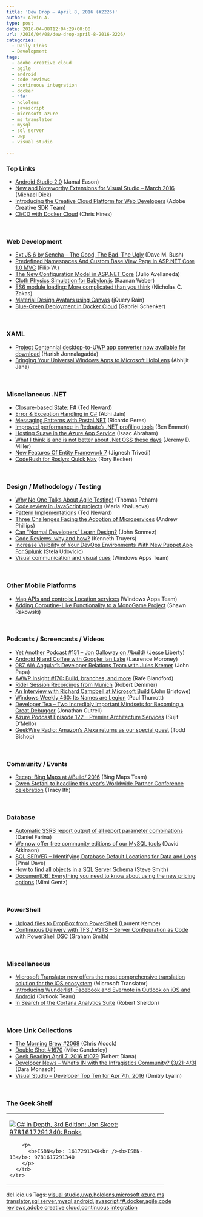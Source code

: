 ```yaml
---
title: 'Dew Drop – April 8, 2016 (#2226)'
author: Alvin A.
type: post
date: 2016-04-08T12:04:29+00:00
url: /2016/04/08/dew-drop-april-8-2016-2226/
categories:
  - Daily Links
  - Development
tags:
  - adobe creative cloud
  - agile
  - android
  - code reviews
  - continuous integration
  - docker
  - 'f#'
  - hololens
  - javascript
  - microsoft azure
  - ms translator
  - mysql
  - sql server
  - uwp
  - visual studio

---
```

### <a name="top"></a>Top Links

  * <a href="http://feedproxy.google.com/~r/blogspot/hsDu/~3/iYgxUzh05_U/android-studio-2-0.html" target="_blank">Android Studio 2.0</a> (Jamal Eason)
  * <a href="https://blogs.msdn.microsoft.com/visualstudio/2016/04/07/new-noteworthy-visual-studio-extensions-march-2016/" target="_blank">New and Noteworthy Extensions for Visual Studio – March 2016</a> (Michael Dick)
  * <a href="http://blogs.adobe.com/creativecloud/introducing-the-creative-cloud-platform-for-web-developers" target="_blank">Introducing the Creative Cloud Platform for Web Developers</a> (Adobe Creative SDK Team)
  * <a href="https://blog.docker.com/2016/04/cicd-with-docker-cloud/" target="_blank">CI/CD with Docker Cloud</a> (Chris Hines)

&nbsp;

### <a name="web"></a>Web Development

  * <a href="http://blog.dmbcllc.com/ext-js-6-by-sencha-the-good-the-bad-the-ugly/" target="_blank">Ext JS 6 by Sencha – The Good, The Bad, The Ugly</a> (Dave M. Bush)
  * <a href="http://www.strathweb.com/2016/04/predefined-namespaces-and-custom-base-view-page-in-asp-net-core-1-0-mvc/" target="_blank">Predefined Namespaces And Custom Base View Page in ASP.NET Core 1.0 MVC</a> (Filip W.)
  * <a href="http://developer.telerik.com/featured/new-configuration-model-asp-net-core/" target="_blank">The New Configuration Model in ASP.NET Core</a> (Julio Avellaneda)
  * <a href="https://dzone.com/articles/cloth-physics-simulation-for-babylonjs?utm_medium=feed&utm_source=feedpress.me&utm_campaign=Feed%3A+dzone%2Fwebdev" target="_blank">Cloth Physics Simulation for Babylon.js</a> (Raanan Weber)
  * <a href="https://www.nczonline.net/blog/2016/04/es6-module-loading-more-complicated-than-you-think/?utm_source=javascriptweekly&utm_medium=email" target="_blank">ES6 module loading: More complicated than you think</a> (Nicholas C. Zakas)
  * <a href="http://feedproxy.google.com/~r/Jqueryrain/~3/e9nMDXdyxis/" target="_blank">Material Design Avatars using Canvas</a> (jQuery Rain)
  * <a href="http://feedproxy.google.com/~r/LosTechies/~3/mLkDxf2j4bM/" target="_blank">Blue-Green Deployment in Docker Cloud</a> (Gabriel Schenker)

&nbsp;

### <a name="silverlight"></a>XAML

  * <a href="http://feedproxy.google.com/~r/wmexperts/~3/1auVkc25D5Y/story01.htm" target="_blank">Project Centennial desktop-to-UWP app converter now available for download</a> (Harish Jonnalagadda)
  * <a href="http://abhijitjana.net/2016/04/08/bringing-your-universal-windows-apps-to-microsoft-hololens/" target="_blank">Bringing Your Universal Windows Apps to Microsoft HoloLens</a> (Abhijit Jana)

&nbsp;

### <a name="dotnet"></a>Miscellaneous .NET

  * <a href="http://blogs.tedneward.com/patterns/ClosureBasedState-FSharp/" target="_blank">Closure-based State: F#</a> (Ted Neward)
  * <a href="http://www.abhijainsblog.com/2016/04/error-exception-handling-in-csharp.html" target="_blank">Error & Exception Handling in C#</a> (Abhi Jain)
  * <a href="http://weblogs.asp.net:80/ricardoperes/messaging-patterns-with-postal-net?WT.mc_id=DX_MVP4025064" target="_blank">Messaging Patterns with Postal.NET</a> (Ricardo Peres)
  * <a href="http://www.red-gate.com/blog/building/new-net-profiling-tools-released?utm_source=simpletalk&utm_medium=pubemail&utm_campaign=dotnetnewsletter&utm_content=performanceimprovements&utm_term=dotnetnewsletter20160404" target="_blank">Improved performance in Redgate’s .NET profiling tools</a> (Ben Emmett)
  * <a href="https://cockneycoder.wordpress.com/2016/04/08/hosting-suave-in-the-azure-app-service/" target="_blank">Hosting Suave in the Azure App Service</a> (Isaac Abraham)
  * <a href="http://jeremydmiller.com/2016/04/07/what-i-think-is-and-is-not-better-about-net-oss-these-days/" target="_blank">What I think is and is not better about .Net OSS these days</a> (Jeremy D. Miller)
  * <a href="http://www.c-sharpcorner.com/article/new-features-of-entity-framework-7/" target="_blank">New Features Of Entity Framework 7</a> (Jignesh Trivedi)
  * <a href="https://community.devexpress.com:443/blogs/rorybecker/archive/2016/04/07/coderush-for-roslyn-quick-nav.aspx" target="_blank">CodeRush for Roslyn: Quick Nav</a> (Rory Becker)

&nbsp;

### <a name="design"></a>Design / Methodology / Testing

  * <a href="https://dzone.com/articles/why-no-one-talks-about-agile-testing-1?utm_medium=feed&utm_source=feedpress.me&utm_campaign=Feed%3A+dzone%2Fagile" target="_blank">Why No One Talks About Agile Testing!</a> (Thomas Peham)
  * <a href="http://blog.jetbrains.com/webstorm/2016/04/code-review-in-javascript-projects/" target="_blank">Code review in JavaScript projects</a> (Maria Khalusova)
  * <a href="http://blogs.tedneward.com/patterns/PatternImplementations/" target="_blank">Pattern Implementations</a> (Ted Neward)
  * <a href="http://www.developer.com/design/three-challenges-facing-the-adoption-of-microservices.html" target="_blank">Three Challenges Facing the Adoption of Microservices</a> (Andrew Phillips)
  * <a href="http://simpleprogrammer.com/2016/04/07/can-normal-developers-learn-design/" target="_blank">Can “Normal Developers” Learn Design?</a> (John Sonmez)
  * <a href="http://feedproxy.google.com/~r/KennethTruyers/~3/fIziq-eVwfU/" target="_blank">Code Reviews: why and how?</a> (Kenneth Truyers)
  * <a href="http://blogs.splunk.com/2016/04/07/puppet-app-for-splunk/" target="_blank">Increase Visibility of Your DevOps Environments With New Puppet App For Splunk</a> (Stela Udovicic)
  * <a href="https://blogs.windows.com/buildingapps/2016/04/07/visual-communication-and-visual-cues/?WT.mc_id=DX_MVP4025064" target="_blank">Visual communication and visual cues</a> (Windows Apps Team)

&nbsp;

### <a name="mobile"></a>Other Mobile Platforms

  * <a href="https://blogs.windows.com/buildingapps/2016/04/07/map-apis-and-controls-location-services/?WT.mc_id=DX_MVP4025064" target="_blank">Map APIs and controls: Location services</a> (Windows Apps Team)
  * <a href="http://www.mylifeforthecode.com/adding-coroutine-like-functionality-to-a-monogame-project/" target="_blank">Adding Coroutine-Like Functionality to a MonoGame Project</a> (Shawn Rakowski)

&nbsp;

### <a name="podcasts"></a>Podcasts / Screencasts / Videos

  * <a href="http://feedproxy.google.com/~r/JesseLiberty-SilverlightGeek/~3/tIOrebQ3B-E/" target="_blank">Yet Another Podcast #151 – Jon Galloway on //build/</a> (Jesse Liberty)
  * <a href="http://feedproxy.google.com/~r/GDBcode/~3/N1jr9jmSIfE/android-n-and-coffee-with-googler-ian.html" target="_blank">Android N and Coffee with Googler Ian Lake</a> (Laurence Moroney)
  * <a href="https://devchat.tv/adventures-in-angular/087-aia-angular-s-developer-relations-team-with-jules-kremer" target="_blank">087 AiA Angular’s Developer Relations Team with Jules Kremer</a> (John Papa)
  * <a href="http://allaboutwindowsphone.com/media/item/21365_AAWP_Insight_176_Build_branche.php" target="_blank">AAWP Insight #176: Build, branches, and more</a> (Rafe Blandford)
  * <a href="http://blog.jetbrains.com/dotnet/2016/04/08/rider-session-recordings-from-munich/" target="_blank">Rider Session Recordings from Munich</a> (Robert Demmer)
  * <a href="http://developer.telerik.com/content-types/podcast/interview-richard-campbell-microsoft-build/" target="_blank">An Interview with Richard Campbell at Microsoft Build</a> (John Bristowe)
  * <a href="https://www.thurrott.com/podcasts/66146/windows-weekly-460-names-legion" target="_blank">Windows Weekly 460: Its Names are Legion</a> (Paul Thurrott)
  * <a href="http://feedproxy.google.com/~r/DeveloperTea/~3/E-8_CUd7Syw/34861-two-incredibly-important-mindsets-for-becoming-a-great-debugger" target="_blank">Developer Tea &#8211; Two Incredibly Important Mindsets for Becoming a Great Debugger</a> (Jonathan Cutrell)
  * <a href="http://azpodcast.azurewebsites.net/post/Episode-122-Premier-Architecture-Services" target="_blank">Azure Podcast Episode 122 &#8211; Premier Architecture Services</a> (Sujit D&#8217;Mello)
  * <a href="http://www.geekwire.com/2016/geekwire-radio-amazons-alexa-returns-special-guest/" target="_blank">GeekWire Radio: Amazon’s Alexa returns as our special guest</a> (Todd Bishop)

&nbsp;

### <a name="events"></a>Community / Events

  * <a href="http://blogs.bing.com/maps/April-2016/Recap-Bing-Maps-at-Build-2016" target="_blank">Recap: Bing Maps at //Build/ 2016</a> (Bing Maps Team)
  * <a href="http://blogs.microsoft.com/firehose/2016/04/07/gwen-stefani-to-headline-this-years-worldwide-partner-conference-celebration/" target="_blank">Gwen Stefani to headline this year’s Worldwide Partner Conference celebration</a> (Tracy Ith)

&nbsp;

### <a name="sql"></a>Database

  * <a href="http://feedproxy.google.com/~r/MSSQLTips-LatestSqlServerTips/~3/PIJo7n4n-eI/tip.asp" target="_blank">Automatic SSRS report output of all report parameter combinations</a> (Daniel Farina)
  * <a href="http://www.red-gate.com/blog/building/mysql-community-editions" target="_blank">We now offer free community editions of our MySQL tools</a> (David Atkinson)
  * <a href="http://blog.sqlauthority.com/2016/04/08/sql-server-identifying-database-default-locations-data-logs/" target="_blank">SQL SERVER – Identifying Database Default Locations for Data and Logs</a> (Pinal Dave)
  * <a href="http://ardalis.com/how-to-find-all-objects-in-a-sql-server-schema" target="_blank">How to find all objects in a SQL Server Schema</a> (Steve Smith)
  * <a href="https://azure.microsoft.com/blog/documentdb-use-the-new-pricing-options-on-your-existing-collections/" target="_blank">DocumentDB: Everything you need to know about using the new pricing options</a> (Mimi Gentz)

&nbsp;

### <a name="ps"></a>PowerShell

  * <a href="http://feedproxy.google.com/~r/laurentkempe/~3/HDIF8X-gSxI/" target="_blank">Upload files to DropBox from PowerShell</a> (Laurent Kempe)
  * <a href="http://pleasereleaseme.net/continuous-delivery-tfs-vsts-server-configuration-code-powershell-dsc/" target="_blank">Continuous Delivery with TFS / VSTS – Server Configuration as Code with PowerShell DSC</a> (Graham Smith)

&nbsp;

### <a name="misc"></a>Miscellaneous

  * <a href="http://blogs.msdn.com/b/translation/archive/2016/04/07/microsoft-translator-now-offers-the-most-comprehensive-translation-solution-for-the-ios-ecosystem.aspx?WT.mc_id=DX_MVP4025064" target="_blank">Microsoft Translator now offers the most comprehensive translation solution for the iOS ecosystem</a> (Microsoft Translator)
  * <a href="https://blogs.office.com/2016/04/07/introducing-wunderlist-facebook-and-evernote-in-outlook-on-ios-and-android/" target="_blank">Introducing Wunderlist, Facebook and Evernote in Outlook on iOS and Android</a> (Outlook Team)
  * <a href="https://www.simple-talk.com/cloud/cloud-data/in-search-of-the-cortana-analytics-suite/?utm_source=simpletalk&utm_medium=pubemail&utm_campaign=dotnetnewsletter&utm_content=cortana&utm_term=dotnetnewsletter20160404" target="_blank">In Search of the Cortana Analytics Suite</a> (Robert Sheldon)

&nbsp;

### <a name="links"></a>More Link Collections

  * <a href="http://feedproxy.google.com/~r/ReflectivePerspective/~3/yw0_n844LD4/" target="_blank">The Morning Brew #2068</a> (Chris Alcock)
  * <a href="http://afreshcup.com/home/2016/4/7/double-shot-1670.html" target="_blank">Double Shot #1670</a> (Mike Gunderloy)
  * <a href="http://feeds.regulargeek.com/~r/RegularGeek/~3/S_zUKvNzxs0/" target="_blank">Geek Reading April 7, 2016 #1079</a> (Robert Diana)
  * <a href="http://www.infragistics.com/community/blogs/d-coding/archive/2016/04/07/developer-news-what-39-s-in-with-the-infragistics-community-3-21-4-3.aspx" target="_blank">Developer News &#8211; What&#8217;s IN with the Infragistics Community? (3/21-4/3)</a> (Dara Monasch)
  * <a href="http://www.lyalin.com/2016/04/07/visual-studio-developer-top-ten-for-apr-7th-2016/" target="_blank">Visual Studio – Developer Top Ten for Apr 7th, 2016</a> (Dmitry Lyalin)

&nbsp;

### <a name="shelf"></a>The Geek Shelf

<div id="scid:7dc1bd33-94bd-46fd-a20b-0131235bcd47:e2f23e98-b0a5-473e-9204-9b945858611c" class="wlWriterEditableSmartContent" style="float: none; padding-bottom: 0px; padding-top: 0px; padding-left: 0px; margin: 0px; display: inline; padding-right: 0px">
  <table cellspacing="0" cellpadding="2" width="400" border="0" unselectable="on">
    <tr>
      <td valign="top" width="400">
        <p>
          <a title="C# in Depth, 3rd Edition: Jon Skeet: 9781617291340: Books" href="http://www.amazon.com/exec/obidos/ASIN/161729134X/amavin-20"><img data-recalc-dims="1" decoding="async" src="https://i0.wp.com/images.amazon.com/images/P/161729134X.01.MZZZZZZZ.jpg?w=660" border="0" align="left" style="float:left" />C# in Depth, 3rd Edition: Jon Skeet: 9781617291340: Books</a>
        </p>
        
        <p>
          <b>ISBN</b>: 161729134X<br /><b>ISBN-13</b>: 9781617291340
        </p>
      </td>
    </tr>
  </table>
</div>

<div id="scid:0767317B-992E-4b12-91E0-4F059A8CECA8:d8c1a4a8-0182-4ef9-a4bf-c2a6a837a8b4" class="wlWriterEditableSmartContent" style="float: none; padding-bottom: 0px; padding-top: 0px; padding-left: 0px; margin: 0px; display: inline; padding-right: 0px">
  del.icio.us Tags: <a href="http://del.icio.us/popular/visual+studio" rel="tag">visual studio</a>,<a href="http://del.icio.us/popular/uwp" rel="tag">uwp</a>,<a href="http://del.icio.us/popular/hololens" rel="tag">hololens</a>,<a href="http://del.icio.us/popular/microsoft+azure" rel="tag">microsoft azure</a>,<a href="http://del.icio.us/popular/ms+translator" rel="tag">ms translator</a>,<a href="http://del.icio.us/popular/sql+server" rel="tag">sql server</a>,<a href="http://del.icio.us/popular/mysql" rel="tag">mysql</a>,<a href="http://del.icio.us/popular/android" rel="tag">android</a>,<a href="http://del.icio.us/popular/javascript" rel="tag">javascript</a>,<a href="http://del.icio.us/popular/f%23" rel="tag">f#</a>,<a href="http://del.icio.us/popular/docker" rel="tag">docker</a>,<a href="http://del.icio.us/popular/agile" rel="tag">agile</a>,<a href="http://del.icio.us/popular/code+reviews" rel="tag">code reviews</a>,<a href="http://del.icio.us/popular/adobe+creative+cloud" rel="tag">adobe creative cloud</a>,<a href="http://del.icio.us/popular/continuous+integration" rel="tag">continuous integration</a>
</div>